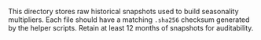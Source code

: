 This directory stores raw historical snapshots used to build seasonality multipliers.
Each file should have a matching `.sha256` checksum generated by the helper scripts.
Retain at least 12 months of snapshots for auditability.
